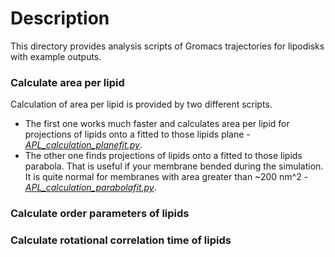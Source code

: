 # Description

This directory provides analysis scripts of Gromacs trajectories for lipodisks with example outputs.

### Calculate area per lipid
Calculation of area per lipid is provided by two different scripts.
* The first one works much faster and calculates area per lipid for projections of lipids onto a fitted to those lipids plane -  [*APL_calculation_planefit.py*](APL_calculation_planefit.py).
* The other one finds projections of lipids onto a fitted to those lipids parabola. That is useful if your membrane bended during the simulation. It is quite normal for membranes with area greater than ~200 nm^2 - [*APL_calculation_parabolafit.py*](APL_calculation_parabolafit.py).
### Calculate order parameters of lipids

### Calculate rotational correlation time of lipids

